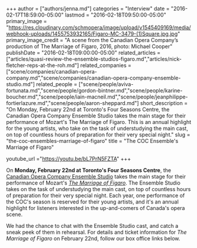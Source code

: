 +++
author = ["authors/jenna.md"]
categories = "Interview"
date = "2016-02-17T18:59:00-05:00"
lastmod = "2016-02-18T09:50:00-05:00"
primary_image = "https://res.cloudinary.com/schmopera/image/upload/v1545409169/media/webhook-uploads/1455753932165/Figaro-MC-3479-(1)Square.jpg.jpg"
primary_image_credit = "A scene from the Canadian Opera Company’s production of The Marriage of Figaro, 2016, photo: Michael Cooper"
publishDate = "2016-02-18T09:00:00-05:00"
related_articles = ["articles/quasi-review-the-ensemble-studios-figaro.md","articles/nick-fletcher-reps-at-the-roh.md"]
related_companies = ["scene/companies/canadian-opera-company.md","scene/companies/canadian-opera-company-ensemble-studio.md"]
related_people = ["scene/people/aviva-fortunata.md","scene/people/gordon-bintner.md","scene/people/karine-boucher.md","scene/people/iain-macneil.md","scene/people/jeanphilippe-fortierlazure.md","scene/people/aaron-sheppard.md"]
short_description = "On Monday, February 22nd at Toronto&#039;s Four Seasons Centre, the Canadian Opera Company Ensemble Studio takes the main stage for their performance of Mozart&#039;s The Marriage of Figaro. This is an annual highlight for the young artists, who take on the task of understudying the main cast, on top of countless hours of preparation for their very special night."
slug = "the-coc-ensembles-marriage-of-figaro"
title = "The COC Ensemble&#039;s Marriage of Figaro"

youtube_url ="https://youtu.be/bL7PrN5FZTA"
+++

On **Monday, February 22nd at Toronto's Four Seasons Centre**, the [Canadian Opera Company Ensemble Studio](http://www.coc.ca/PerformancesAndTickets/1516Season/TheMarriageofFigaro/FigaroEnsembleStudioPerformance.aspx) takes the main stage for their performance of Mozart's [*The Marriage of Figaro*](http://www.coc.ca/PerformancesAndTickets/1516Season/TheMarriageofFigaro/FigaroEnsembleStudioPerformance.aspx). The Ensemble Studio takes on the task of understudying the main cast, on top of countless hours of preparation for their very special night. Each year, one performance of the COC's season is reserved for their young artists, and it's an annual highlight for listeners interested in the up-and-comers of Canada's opera scene.

We had the chance to chat with the Ensemble Studio cast, and catch a sneak peek of them in rehearsal. For details and ticket information for *The Marriage of Figaro* on February 22nd, follow our box office links below.
